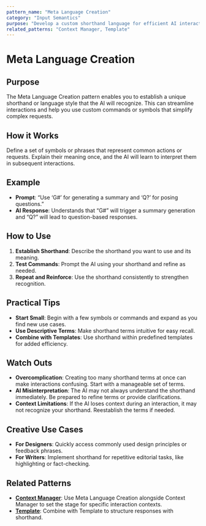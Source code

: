 ```yaml
---
pattern_name: "Meta Language Creation"
category: "Input Semantics"
purpose: "Develop a custom shorthand language for efficient AI interactions."
related_patterns: "Context Manager, Template"
---
```


# Meta Language Creation

## Purpose
The Meta Language Creation pattern enables you to establish a unique shorthand or language style that the AI will recognize. This can streamline interactions and help you use custom commands or symbols that simplify complex requests.

## How it Works
Define a set of symbols or phrases that represent common actions or requests. Explain their meaning once, and the AI will learn to interpret them in subsequent interactions.

## Example
- **Prompt**: “Use ‘G#’ for generating a summary and ‘Q?’ for posing questions.”
- **AI Response**: Understands that “G#” will trigger a summary generation and “Q?” will lead to question-based responses.

## How to Use
1. **Establish Shorthand**: Describe the shorthand you want to use and its meaning.
2. **Test Commands**: Prompt the AI using your shorthand and refine as needed.
3. **Repeat and Reinforce**: Use the shorthand consistently to strengthen recognition.

## Practical Tips
- **Start Small**: Begin with a few symbols or commands and expand as you find new use cases.
- **Use Descriptive Terms**: Make shorthand terms intuitive for easy recall.
- **Combine with Templates**: Use shorthand within predefined templates for added efficiency.

## Watch Outs
- **Overcomplication**: Creating too many shorthand terms at once can make interactions confusing. Start with a manageable set of terms.
- **AI Misinterpretation**: The AI may not always understand the shorthand immediately. Be prepared to refine terms or provide clarifications.
- **Context Limitations**: If the AI loses context during an interaction, it may not recognize your shorthand. Reestablish the terms if needed.

## Creative Use Cases
- **For Designers**: Quickly access commonly used design principles or feedback phrases.
- **For Writers**: Implement shorthand for repetitive editorial tasks, like highlighting or fact-checking.

## Related Patterns
- **[Context Manager](context-manager.md)**: Use Meta Language Creation alongside Context Manager to set the stage for specific interaction contexts.
- **[Template](template.md)**: Combine with Template to structure responses with shorthand.